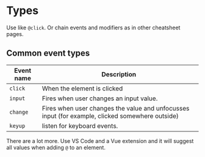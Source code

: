 # Types

Use like `@click`. Or chain events and modifiers as in other cheatsheet pages.


## Common event types

Event name | Description
---        | ---
`click` | When the element is clicked
`input` | Fires when user changes an input value.
`change` | Fires when user changes the value and unfocusses input (for example, clicked somewhere outside)
`keyup` | listen for keyboard events.

There are a lot more. Use VS Code and a Vue extension and it will suggest all values when adding `@` to an element.

